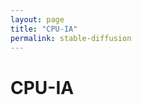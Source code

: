 ```yaml
---
layout: page
title: "CPU-IA"
permalink: stable-diffusion
---
```

# CPU-IA

<script type="module"
src="https://gradio.s3-us-west-2.amazonaws.com/3.5/gradio.js">
</script>

<gradio-app space="AndrewRWilliams/stable_diffusion_webui"></gradio-app>
